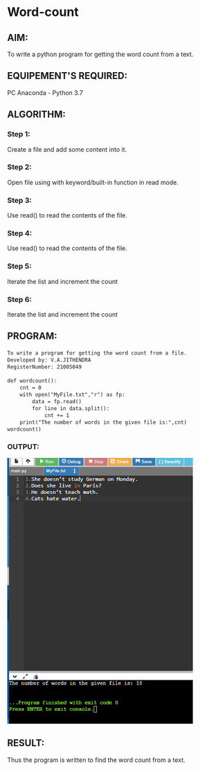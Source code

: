 # Word-count
## AIM:
To write a python program for getting the word count from a text.
## EQUIPEMENT'S REQUIRED: 
PC
Anaconda - Python 3.7
## ALGORITHM: 
### Step 1:
Create a file and add some content into it.
### Step 2: 
 Open file using with keyword/built-in function in read mode.
### Step 3: 
Use read() to read the contents of the file.
### Step 4:  
Use read() to read the contents of the file.
### Step 5: 
Iterate the list and increment the count
### Step 6: 
Iterate the list and increment the count
## PROGRAM:
~~~
To write a program for getting the word count from a file.
Developed by: V.A.JITHENDRA
RegisterNumber: 21005049

def wordcount():
    cnt = 0
    with open("MyFile.txt","r") as fp:
        data = fp.read()
        for line in data.split():
            cnt += 1
    print("The number of words in the given file is:",cnt)
wordcount()
~~~
### OUTPUT:
![output](./word.png)


## RESULT:

Thus the program is written to find the word count from a text.
